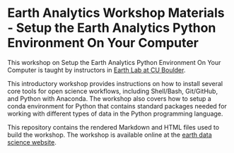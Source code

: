 # Earth Analytics Workshop Materials - Setup the Earth Analytics Python Environment On Your Computer

This workshop on Setup the Earth Analytics Python Environment On Your Computer is taught by instructors in <a href="https://www.colorado.edu/earthlab/" target="_blank"> Earth Lab at CU Boulder</a>. 

This introductory workshop provides instructions on how to install several core tools for open science workflows, including Shell/Bash, Git/GitHub, and Python with Anaconda. The workshop also covers how to setup a conda environment for Python that contains standard packages needed for working with different types of data in the Python programming language. 

This repository contains the rendered Markdown and HTML files used to build the workshop. The workshop is available online at the <a href="https://www.earthdatascience.org/workshops/" target="_blank">earth data science website</a>.

